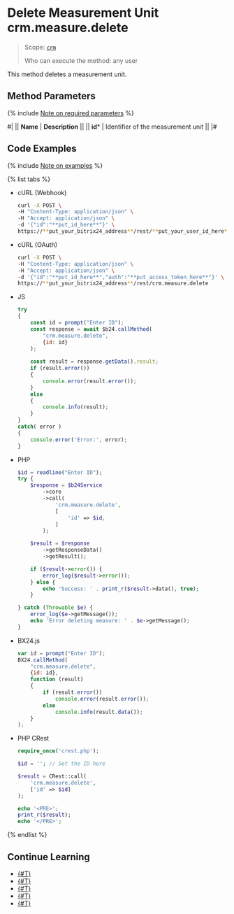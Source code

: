 # Delete Measurement Unit crm.measure.delete

> Scope: [`crm`](../../../scopes/permissions.md)
>
> Who can execute the method: any user

This method deletes a measurement unit.

## Method Parameters

{% include [Note on required parameters](../../../../_includes/required.md) %}

#|
|| **Name** | **Description** ||
|| **id*** | Identifier of the measurement unit ||
|#

## Code Examples

{% include [Note on examples](../../../../_includes/examples.md) %}

{% list tabs %}

- cURL (Webhook)

    ```bash
    curl -X POST \
    -H "Content-Type: application/json" \
    -H "Accept: application/json" \
    -d '{"id":"**put_id_here**"}' \
    https://**put_your_bitrix24_address**/rest/**put_your_user_id_here**/**put_your_webhook_here**/crm.measure.delete
    ```

- cURL (OAuth)

    ```bash
    curl -X POST \
    -H "Content-Type: application/json" \
    -H "Accept: application/json" \
    -d '{"id":"**put_id_here**","auth":"**put_access_token_here**"}' \
    https://**put_your_bitrix24_address**/rest/crm.measure.delete
    ```

- JS

    ```js
    try
    {
    	const id = prompt("Enter ID");
    	const response = await $b24.callMethod(
    		"crm.measure.delete",
    		{id: id}
    	);
    	
    	const result = response.getData().result;
    	if (result.error())
    	{
    		console.error(result.error());
    	}
    	else
    	{
    		console.info(result);
    	}
    }
    catch( error )
    {
    	console.error('Error:', error);
    }
    ```

- PHP

    ```php
    $id = readline("Enter ID");
    try {
        $response = $b24Service
            ->core
            ->call(
                'crm.measure.delete',
                [
                    'id' => $id,
                ]
            );
    
        $result = $response
            ->getResponseData()
            ->getResult();
    
        if ($result->error()) {
            error_log($result->error());
        } else {
            echo 'Success: ' . print_r($result->data(), true);
        }
    
    } catch (Throwable $e) {
        error_log($e->getMessage());
        echo 'Error deleting measure: ' . $e->getMessage();
    }
    ```

- BX24.js

    ```js
    var id = prompt("Enter ID");
    BX24.callMethod(
        "crm.measure.delete",
        {id: id},
        function (result)
        {
            if (result.error())
                console.error(result.error());
            else
                console.info(result.data());
        }
    );
    ```

- PHP CRest

    ```php
    require_once('crest.php');

    $id = ''; // Set the ID here

    $result = CRest::call(
        'crm.measure.delete',
        ['id' => $id]
    );

    echo '<PRE>';
    print_r($result);
    echo '</PRE>';
    ```

{% endlist %}

## Continue Learning

- [{#T}](./crm-measure-add.md)
- [{#T}](./crm-measure-update.md)
- [{#T}](./crm-measure-get.md)
- [{#T}](./crm-measure-list.md)
- [{#T}](./crm-measure-fields.md)